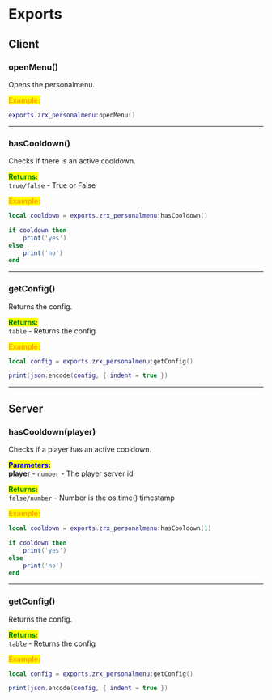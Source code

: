 # Exports

## Client

### openMenu()

Opens the personalmenu.

<mark style="color:orange;">**Example:**</mark>

```lua
exports.zrx_personalmenu:openMenu()
```

***

### hasCooldown()

Checks if there is an active cooldown.

<mark style="color:green;">**Returns:**</mark>\
`true/false` - True or False

<mark style="color:orange;">**Example:**</mark>

```lua
local cooldown = exports.zrx_personalmenu:hasCooldown()

if cooldown then
    print('yes')
else
    print('no')
end
```

***

### getConfig()

Returns the config.

<mark style="color:green;">**Returns:**</mark>\
`table` - Returns the config

<mark style="color:orange;">**Example:**</mark>

```lua
local config = exports.zrx_personalmenu:getConfig()

print(json.encode(config, { indent = true })
```

***

## Server

### hasCooldown(player)

Checks if a player has an active cooldown.

<mark style="color:blue;">**Parameters:**</mark>\
**player** - `number` - The player server id

<mark style="color:green;">**Returns:**</mark>\
`false/number` - Number is the os.time() timestamp

<mark style="color:orange;">**Example:**</mark>

```lua
local cooldown = exports.zrx_personalmenu:hasCooldown(1)

if cooldown then
    print('yes')
else
    print('no')
end
```

***

### getConfig()

Returns the config.

<mark style="color:green;">**Returns:**</mark>\
`table` - Returns the config

<mark style="color:orange;">**Example:**</mark>

```lua
local config = exports.zrx_personalmenu:getConfig()

print(json.encode(config, { indent = true })
```
